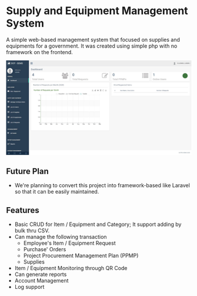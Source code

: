 # Supply and Equipment Management System

A simple web-based management system that focused on supplies and equipments for a government. It was created using simple php with no framework on the frontend.

![cover image](https://github.com/xenide-dev/client_supply_management/blob/master/assets/images/cover.jpg)

## Future Plan

* We're planning to convert this project into framework-based like Laravel so that it can be easily maintained.

## Features

* Basic CRUD for Item / Equipment and Category; It support adding by bulk thru CSV.
* Can manage the following transaction
  * Employee's Item / Equipment Request
  * Purchase' Orders
  * Project Procurement Management Plan (PPMP)
  * Supplies
* Item / Equipment Monitoring through QR Code
* Can generate reports
* Account Management
* Log support
